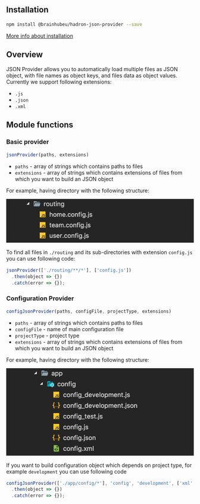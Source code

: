 ## Installation

```bash
npm install @brainhubeu/hadron-json-provider --save
```

[More info about installation](/core/#installation)

## Overview

JSON Provider allows you to automatically load multiple files as JSON object, with file names as object keys, and files data as object values.
Currently we support following extensions:

* `.js`
* `.json`
* `.xml`

## Module functions

### Basic provider

```javascript
jsonProvider(paths, extensions)
```

* `paths` - array of strings which contains paths to files
* `extensions` - array of strings which contains extensions of files from which you want to build an JSON object

For example, having directory with the following structure:

![Directory structure](img/routing.png)

To find all files in `./routing` and its sub-directories with extension `config.js` you can use following code:

```javascript
jsonProvider(['./routing/**/*'], ['config.js'])
  .then(object => {})
  .catch(error => {});
```

### Configuration Provider

```javascript
configJsonProvider(paths, configFile, projectType, extensions)
```

* `paths` - array of strings which contains paths to files
* `configFile` - name of main configuration file
* `projectType` - project type
* `extensions` - array of strings which contains extensions of files from which you want to build an JSON object

For example, having directory with the following structure:

![Directory structure](img/routingType.png)

If you want to build configuration object which depends on project type, for example `development` you can use following code

```javascript
configJsonProvider(['./app/config/*'], 'config', 'development', ['xml', 'js'])
  .then(object => {})
  .catch(error => {});
```
